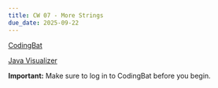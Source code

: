 ```yaml
---
title: CW 07 - More Strings
due_date: 2025-09-22
---
```


[CodingBat](https://codingbat.com/home/jnovillo@stuy.edu/apcsa_strings_complex)

[Java Visualizer](https://cscircles.cemc.uwaterloo.ca/java_visualize/)

**Important:** Make sure to log in to CodingBat before you begin.
